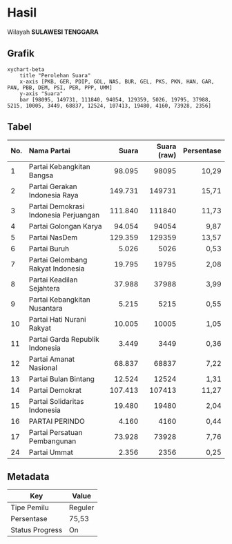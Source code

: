 # Hasil

Wilayah **SULAWESI TENGGARA**

## Grafik

```mermaid
xychart-beta
    title "Perolehan Suara"
    x-axis [PKB, GER, PDIP, GOL, NAS, BUR, GEL, PKS, PKN, HAN, GAR, PAN, PBB, DEM, PSI, PER, PPP, UMM]
    y-axis "Suara"
    bar [98095, 149731, 111840, 94054, 129359, 5026, 19795, 37988, 5215, 10005, 3449, 68837, 12524, 107413, 19480, 4160, 73928, 2356]
```

## Tabel

| No. | Nama Partai                           | Suara   | Suara (raw) | Persentase |
|:--- |:------------------------------------- | -------:| -----------:| ----------:|
| 1   | Partai Kebangkitan Bangsa             | 98.095  | 98095       | 10,29      |
| 2   | Partai Gerakan Indonesia Raya         | 149.731 | 149731      | 15,71      |
| 3   | Partai Demokrasi Indonesia Perjuangan | 111.840 | 111840      | 11,73      |
| 4   | Partai Golongan Karya                 | 94.054  | 94054       | 9,87       |
| 5   | Partai NasDem                         | 129.359 | 129359      | 13,57      |
| 6   | Partai Buruh                          | 5.026   | 5026        | 0,53       |
| 7   | Partai Gelombang Rakyat Indonesia     | 19.795  | 19795       | 2,08       |
| 8   | Partai Keadilan Sejahtera             | 37.988  | 37988       | 3,99       |
| 9   | Partai Kebangkitan Nusantara          | 5.215   | 5215        | 0,55       |
| 10  | Partai Hati Nurani Rakyat             | 10.005  | 10005       | 1,05       |
| 11  | Partai Garda Republik Indonesia       | 3.449   | 3449        | 0,36       |
| 12  | Partai Amanat Nasional                | 68.837  | 68837       | 7,22       |
| 13  | Partai Bulan Bintang                  | 12.524  | 12524       | 1,31       |
| 14  | Partai Demokrat                       | 107.413 | 107413      | 11,27      |
| 15  | Partai Solidaritas Indonesia          | 19.480  | 19480       | 2,04       |
| 16  | PARTAI PERINDO                        | 4.160   | 4160        | 0,44       |
| 17  | Partai Persatuan Pembangunan          | 73.928  | 73928       | 7,76       |
| 24  | Partai Ummat                          | 2.356   | 2356        | 0,25       |


## Metadata

| Key             | Value   |
| --------------- | ------- |
| Tipe Pemilu     | Reguler |
| Persentase      | 75,53   |
| Status Progress | On      |



